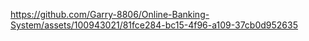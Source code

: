 






https://github.com/Garry-8806/Online-Banking-System/assets/100943021/81fce284-bc15-4f96-a109-37cb0d952635

